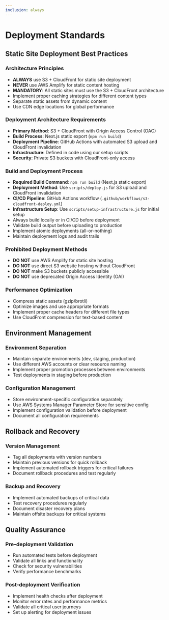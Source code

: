 ```yaml
---
inclusion: always
---
```


# Deployment Standards

## Static Site Deployment Best Practices

### Architecture Principles

- **ALWAYS** use S3 + CloudFront for static site deployment
- **NEVER** use AWS Amplify for static content hosting
- **MANDATORY**: All static sites must use the S3 + CloudFront architecture
- Implement proper caching strategies for different content types
- Separate static assets from dynamic content
- Use CDN edge locations for global performance

### Deployment Architecture Requirements

- **Primary Method**: S3 + CloudFront with Origin Access Control (OAC)
- **Build Process**: Next.js static export (`npm run build`)
- **Deployment Pipeline**: GitHub Actions with automated S3 upload and
  CloudFront invalidation
- **Infrastructure**: Defined in code using our setup scripts
- **Security**: Private S3 buckets with CloudFront-only access

### Build and Deployment Process

- **Required Build Command**: `npm run build` (Next.js static export)
- **Deployment Method**: Use `scripts/deploy.js` for S3 upload and CloudFront
  invalidation
- **CI/CD Pipeline**: GitHub Actions workflow
  (`.github/workflows/s3-cloudfront-deploy.yml`)
- **Infrastructure Setup**: Use `scripts/setup-infrastructure.js` for initial
  setup
- Always build locally or in CI/CD before deployment
- Validate build output before uploading to production
- Implement atomic deployments (all-or-nothing)
- Maintain deployment logs and audit trails

### Prohibited Deployment Methods

- **DO NOT** use AWS Amplify for static site hosting
- **DO NOT** use direct S3 website hosting without CloudFront
- **DO NOT** make S3 buckets publicly accessible
- **DO NOT** use deprecated Origin Access Identity (OAI)

### Performance Optimization

- Compress static assets (gzip/brotli)
- Optimize images and use appropriate formats
- Implement proper cache headers for different file types
- Use CloudFront compression for text-based content

## Environment Management

### Environment Separation

- Maintain separate environments (dev, staging, production)
- Use different AWS accounts or clear resource naming
- Implement proper promotion processes between environments
- Test deployments in staging before production

### Configuration Management

- Store environment-specific configuration separately
- Use AWS Systems Manager Parameter Store for sensitive config
- Implement configuration validation before deployment
- Document all configuration requirements

## Rollback and Recovery

### Version Management

- Tag all deployments with version numbers
- Maintain previous versions for quick rollback
- Implement automated rollback triggers for critical failures
- Document rollback procedures and test regularly

### Backup and Recovery

- Implement automated backups of critical data
- Test recovery procedures regularly
- Document disaster recovery plans
- Maintain offsite backups for critical systems

## Quality Assurance

### Pre-deployment Validation

- Run automated tests before deployment
- Validate all links and functionality
- Check for security vulnerabilities
- Verify performance benchmarks

### Post-deployment Verification

- Implement health checks after deployment
- Monitor error rates and performance metrics
- Validate all critical user journeys
- Set up alerting for deployment issues
